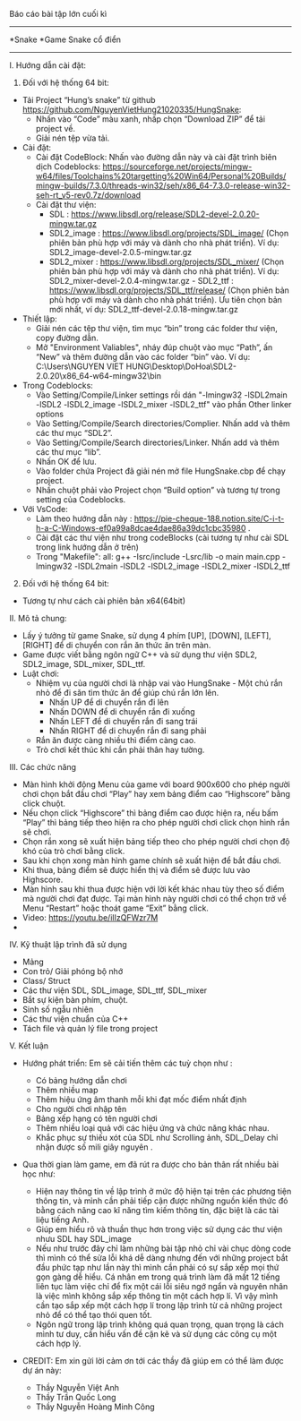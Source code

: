 Báo cáo bài tập lớn cuối kì 
________________________________________

*Snake 
  *Game Snake cổ điển
________________________________________

I. Hướng dẫn cài đặt:
1. Đối với hệ thống 64 bit:
* Tải Project “Hung’s snake” từ github https://github.com/NguyenVietHung21020335/HungSnake:
	 + Nhấn vào “Code” màu xanh, nhấp chọn “Download ZIP” để tải project về. 
	 + Giải nén tệp vừa tải.
* Cài đặt:
	 + Cài đặt CodeBlock: Nhấn vào đường dẫn này và cài đặt  trình biên dịch Codeblocks: https://sourceforge.net/projects/mingw-w64/files/Toolchains%20targetting%20Win64/Personal%20Builds/mingw-builds/7.3.0/threads-win32/seh/x86_64-7.3.0-release-win32-seh-rt_v5-rev0.7z/download
	 + Cài đặt thư viện: 
		  - SDL : https://www.libsdl.org/release/SDL2-devel-2.0.20-mingw.tar.gz
		  - SDL2_image : https://www.libsdl.org/projects/SDL_image/ (Chọn phiên bản phù hợp với máy và dành cho nhà phát triển). Ví dụ: SDL2_image-devel-2.0.5-mingw.tar.gz
		  - SDL2_mixer : https://www.libsdl.org/projects/SDL_mixer/ (Chọn phiên bản phù hợp với máy và dành cho nhà phát triển). Ví dụ:   SDL2_mixer-devel-2.0.4-mingw.tar.gz
	  - SDL2_ttf : https://www.libsdl.org/projects/SDL_ttf/release/ (Chọn phiên bản phù hợp với máy và dành cho nhà phát triển). Ưu tiên chọn bản mới nhất, ví dụ: SDL2_ttf-devel-2.0.18-mingw.tar.gz
* Thiết lập:
	 + Giải nén các tệp thư viện, tìm mục “bin” trong các folder thư viện, copy đường dẫn.
	 + Mở "Environment Valiables", nháy đúp chuột vào mục “Path”, ấn “New” và thêm đường dẫn vào các folder “bin” vào. Ví dụ: C:\Users\NGUYEN VIET HUNG\Desktop\DoHoa\SDL2-2.0.20\x86_64-w64-mingw32\bin
* Trong Codeblocks:
	 + Vào Setting/Compile/Linker settings rồi dán "-lmingw32 -lSDL2main -lSDL2 -lSDL2_image -lSDL2_mixer -lSDL2_ttf" vào phần Other linker options
	 + Vào Setting/Compile/Search directories/Complier. Nhấn add và thêm các thư mục “SDL2”.  
	 + Vào Setting/Compile/Search directories/Linker. Nhấn add và thêm các thư mục “lib”.  
	 + Nhấn OK để lưu.
	 + Vào folder chứa Project đã giải nén mở file HungSnake.cbp để chạy project.
	 + Nhấn chuột phải vào Project chọn “Build option” và tương tự trong setting của Codeblocks. 
*	Với VsCode:
	 + Làm theo hướng dẫn này : https://pie-cheque-188.notion.site/C-i-t-h-a-C-Windows-ef0a99a8dcae4dae86a39dc1cbc35980 .
	 + Cài đặt các thư viện như trong codeBlocks (cài tương tự như cài SDL trong link hướng dẫn ở trên)
	 + Trong "Makefile": all: g++ -Isrc/include -Lsrc/lib -o main main.cpp -lmingw32 -lSDL2main -lSDL2 -lSDL2_image -lSDL2_mixer -lSDL2_ttf
2. Đối với hệ thống 64 bit: 
* Tương tự như cách cài phiên bản x64(64bit)


II. Mô tả chung:
* Lấy ý tưởng từ game Snake, sử dụng 4 phím [UP], [DOWN], [LEFT], [RIGHT] để di chuyển con rắn ăn thức ăn trên màn.
* Game được viết bằng ngôn ngữ C++ và sử dụng thư viện SDL2, SDL2_image, SDL_mixer, SDL_ttf.
* Luật chơi:
	+ Nhiệm vụ của người chơi là nhập vai vào HungSnake - Một chú rắn nhỏ để đi săn tìm thức ăn để giúp chú rắn lớn lên.
		- Nhấn UP  để di chuyển rắn đi lên
		- Nhấn DOWN để di chuyển rắn đi xuống
		- Nhấn LEFT để di chuyển rắn đi sang trái
		- Nhấn RIGHT  để di chuyển rắn đi sang phải
	+ Rắn ăn được càng nhiều thì điểm càng cao.
	+ Trò chơi kết thúc khi cắn phải thân hay tường.

III. Các chức năng 

* Màn hình khởi động  Menu của game   với board 900x600 cho phép người chơi chọn bắt đầu chơi “Play” hay xem bảng điểm cao “Highscore” bằng click chuột.
* Nếu chọn click “Highscore” thì bảng điểm cao được hiện ra, nếu bấm “Play” thì bảng tiếp theo hiện ra cho phép người chơi click chọn hình rắn sẽ chơi.
* Chọn rắn xong sẽ xuất hiện bảng tiếp theo cho phép người chơi chọn độ khó của trò chơi bằng click.
* Sau khi chọn xong màn hình game chính sẽ xuất hiện để bắt đầu chơi.
* Khi thua, bảng điểm sẽ được hiển thị và điểm sẽ được lưu vào Highscore. 
* Màn hình sau khi thua được hiện với lời kết khác nhau tùy theo số điểm mà người chơi đạt được. Tại màn hình này người chơi có thể chọn trở về Menu “Restart” hoặc thoát game “Exit” bằng click.
* Video: https://youtu.be/ilIzQFWzr7M	
* 
IV. Kỹ thuật lập trình đã sử dụng
* Mảng
* Con trỏ/ Giải phóng bộ nhớ
* Class/ Struct
* Các thư viện SDL, SDL_image, SDL_ttf, SDL_mixer
* Bắt sự kiện bàn phím, chuột.
* Sinh số ngẫu nhiên
* Các thư viện chuẩn của C++
* Tách file và quản lý file trong project
 
V. Kết luận 
* Hướng phát triển: Em sẽ cải tiến thêm các tuỳ chọn như :
	+ Có bảng hướng dẫn chơi
	+ Thêm nhiều map
	+ Thêm hiệu ứng âm thanh mỗi khi đạt mốc điểm nhất định
	+ Cho người chơi nhập tên
	+ Bảng xếp hạng có tên người chơi
	+ Thêm nhiều loại quả với các hiệu ứng và chức năng khác nhau.
	+ Khắc phục sự thiếu xót của SDL như Scrolling ảnh, SDL_Delay chỉ nhận được số mili giây nguyên .

* Qua thời gian làm game, em đã rút ra được cho bản thân rất nhiều bài học như:
	+ Hiện nay thông tin về lập trình ở mức độ hiện tại trên các phương tiện thông tin, và mình cần phải tiếp cận được những nguồn kiến thức đó bằng cách nâng cao kĩ năng tìm kiếm thông tin, đặc biệt là các tài liệu tiếng Anh.
	+ Giúp em hiểu rõ và thuần thục hơn trong việc sử dụng các thư viện nhưu SDL hay SDL_image
	+ Nếu như trước đây chỉ làm những bài tập nhỏ chỉ vài chục dòng code thì mình có thể sửa lỗi khá dễ dàng nhưng đến với những project bắt đầu phức tạp như lần này thì mình cần phải có sự sắp xếp mọi thứ gọn gàng dễ hiểu. Cá nhân em trong quá trình làm đã mất 12 tiếng liên tục làm việc chỉ để fix một cái lỗi siêu ngớ ngẩn và nguyên nhân là việc mình không sắp xếp thông tin một cách hợp lí. Vì vậy mình cần tạo sắp xếp một cách hợp lí trong lập trình từ cả những project nhỏ để có thể tạo thói quen tốt.
	+ Ngôn ngữ trong lập trình không quá quan trọng, quan trọng là cách mình tư duy, cần hiểu vấn đề cặn kẽ và sử dụng các công cụ một cách hợp lý.
* CREDIT: Em xin gửi lời cảm ơn tới các thầy đã giúp em có thể làm được dự án này:
	+ Thầy Nguyễn Việt Anh
	+ Thầy Trần Quốc Long
	+ Thầy Nguyễn Hoàng Minh Công
	
